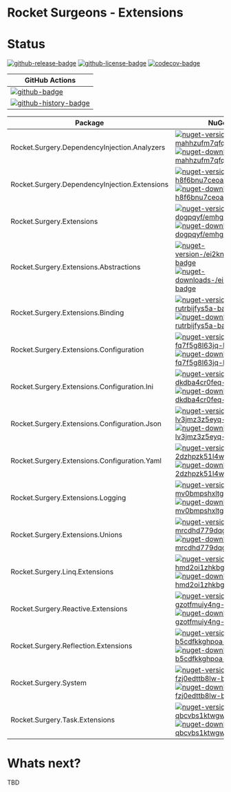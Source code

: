 # Rocket Surgeons - Extensions

# Status

<!-- badges -->
[![github-release-badge]][github-release]
[![github-license-badge]][github-license]
[![codecov-badge]][codecov]
<!-- badges -->

<!-- history badges -->
| GitHub Actions |
| -------------- |
| [![github-badge]][github] |
| [![github-history-badge]][github] |
<!-- history badges -->

<!-- nuget packages -->
| Package | NuGet |
| ------- | ----- |
| Rocket.Surgery.DependencyInjection.Analyzers | [![nuget-version-mahhzufm7qfq-badge]![nuget-downloads-mahhzufm7qfq-badge]][nuget-mahhzufm7qfq] |
| Rocket.Surgery.DependencyInjection.Extensions | [![nuget-version-h8f6bnu7ceoa-badge]![nuget-downloads-h8f6bnu7ceoa-badge]][nuget-h8f6bnu7ceoa] |
| Rocket.Surgery.Extensions | [![nuget-version-dogpqyf/emhg-badge]![nuget-downloads-dogpqyf/emhg-badge]][nuget-dogpqyf/emhg] |
| Rocket.Surgery.Extensions.Abstractions | [![nuget-version-/ei2knddlveg-badge]![nuget-downloads-/ei2knddlveg-badge]][nuget-/ei2knddlveg] |
| Rocket.Surgery.Extensions.Binding | [![nuget-version-rutrbijfys5a-badge]![nuget-downloads-rutrbijfys5a-badge]][nuget-rutrbijfys5a] |
| Rocket.Surgery.Extensions.Configuration | [![nuget-version-fq7f5g8l63jq-badge]![nuget-downloads-fq7f5g8l63jq-badge]][nuget-fq7f5g8l63jq] |
| Rocket.Surgery.Extensions.Configuration.Ini | [![nuget-version-dkdba4cr0feq-badge]![nuget-downloads-dkdba4cr0feq-badge]][nuget-dkdba4cr0feq] |
| Rocket.Surgery.Extensions.Configuration.Json | [![nuget-version-lv3jmz3z5eyq-badge]![nuget-downloads-lv3jmz3z5eyq-badge]][nuget-lv3jmz3z5eyq] |
| Rocket.Surgery.Extensions.Configuration.Yaml | [![nuget-version-2dzhpzk51l4w-badge]![nuget-downloads-2dzhpzk51l4w-badge]][nuget-2dzhpzk51l4w] |
| Rocket.Surgery.Extensions.Logging | [![nuget-version-mv0bmpshxltg-badge]![nuget-downloads-mv0bmpshxltg-badge]][nuget-mv0bmpshxltg] |
| Rocket.Surgery.Extensions.Unions | [![nuget-version-mrcdhd779dqg-badge]![nuget-downloads-mrcdhd779dqg-badge]][nuget-mrcdhd779dqg] |
| Rocket.Surgery.Linq.Extensions | [![nuget-version-hmd2oi1zhkbg-badge]![nuget-downloads-hmd2oi1zhkbg-badge]][nuget-hmd2oi1zhkbg] |
| Rocket.Surgery.Reactive.Extensions | [![nuget-version-gzotfmuiy4ng-badge]![nuget-downloads-gzotfmuiy4ng-badge]][nuget-gzotfmuiy4ng] |
| Rocket.Surgery.Reflection.Extensions | [![nuget-version-b5cdfkkghpoa-badge]![nuget-downloads-b5cdfkkghpoa-badge]][nuget-b5cdfkkghpoa] |
| Rocket.Surgery.System | [![nuget-version-fzj0edttb8lw-badge]![nuget-downloads-fzj0edttb8lw-badge]][nuget-fzj0edttb8lw] |
| Rocket.Surgery.Task.Extensions | [![nuget-version-qbcvbs1ktwgw-badge]![nuget-downloads-qbcvbs1ktwgw-badge]][nuget-qbcvbs1ktwgw] |
<!-- nuget packages -->

# Whats next?

TBD

<!-- generated references -->
[github-release]: https://github.com/RocketSurgeonsGuild/Extensions/releases/latest
[github-release-badge]: https://img.shields.io/github/release/RocketSurgeonsGuild/Extensions.svg?logo=github&style=flat "Latest Release"
[github-license]: https://github.com/RocketSurgeonsGuild/Extensions/blob/master/LICENSE
[github-license-badge]: https://img.shields.io/github/license/RocketSurgeonsGuild/Extensions.svg?style=flat "License"
[codecov]: https://codecov.io/gh/RocketSurgeonsGuild/Extensions
[codecov-badge]: https://img.shields.io/codecov/c/github/RocketSurgeonsGuild/Extensions.svg?color=E03997&label=codecov&logo=codecov&logoColor=E03997&style=flat "Code Coverage"
[github]: https://github.com/RocketSurgeonsGuild/Extensions/actions?query=workflow%3Aci
[github-badge]: https://img.shields.io/github/workflow/status/RocketSurgeonsGuild/Extensions/ci.svg?label=github&logo=github&color=b845fc&logoColor=b845fc&style=flat "GitHub Actions Status"
[github-history-badge]: https://buildstats.info/github/chart/RocketSurgeonsGuild/Extensions?includeBuildsFromPullRequest=false "GitHub Actions History"
[nuget-mahhzufm7qfq]: https://www.nuget.org/packages/Rocket.Surgery.DependencyInjection.Analyzers/
[nuget-version-mahhzufm7qfq-badge]: https://img.shields.io/nuget/v/Rocket.Surgery.DependencyInjection.Analyzers.svg?color=004880&logo=nuget&style=flat-square "NuGet Version"
[nuget-downloads-mahhzufm7qfq-badge]: https://img.shields.io/nuget/dt/Rocket.Surgery.DependencyInjection.Analyzers.svg?color=004880&logo=nuget&style=flat-square "NuGet Downloads"
[nuget-h8f6bnu7ceoa]: https://www.nuget.org/packages/Rocket.Surgery.DependencyInjection.Extensions/
[nuget-version-h8f6bnu7ceoa-badge]: https://img.shields.io/nuget/v/Rocket.Surgery.DependencyInjection.Extensions.svg?color=004880&logo=nuget&style=flat-square "NuGet Version"
[nuget-downloads-h8f6bnu7ceoa-badge]: https://img.shields.io/nuget/dt/Rocket.Surgery.DependencyInjection.Extensions.svg?color=004880&logo=nuget&style=flat-square "NuGet Downloads"
[nuget-dogpqyf/emhg]: https://www.nuget.org/packages/Rocket.Surgery.Extensions/
[nuget-version-dogpqyf/emhg-badge]: https://img.shields.io/nuget/v/Rocket.Surgery.Extensions.svg?color=004880&logo=nuget&style=flat-square "NuGet Version"
[nuget-downloads-dogpqyf/emhg-badge]: https://img.shields.io/nuget/dt/Rocket.Surgery.Extensions.svg?color=004880&logo=nuget&style=flat-square "NuGet Downloads"
[nuget-/ei2knddlveg]: https://www.nuget.org/packages/Rocket.Surgery.Extensions.Abstractions/
[nuget-version-/ei2knddlveg-badge]: https://img.shields.io/nuget/v/Rocket.Surgery.Extensions.Abstractions.svg?color=004880&logo=nuget&style=flat-square "NuGet Version"
[nuget-downloads-/ei2knddlveg-badge]: https://img.shields.io/nuget/dt/Rocket.Surgery.Extensions.Abstractions.svg?color=004880&logo=nuget&style=flat-square "NuGet Downloads"
[nuget-rutrbijfys5a]: https://www.nuget.org/packages/Rocket.Surgery.Extensions.Binding/
[nuget-version-rutrbijfys5a-badge]: https://img.shields.io/nuget/v/Rocket.Surgery.Extensions.Binding.svg?color=004880&logo=nuget&style=flat-square "NuGet Version"
[nuget-downloads-rutrbijfys5a-badge]: https://img.shields.io/nuget/dt/Rocket.Surgery.Extensions.Binding.svg?color=004880&logo=nuget&style=flat-square "NuGet Downloads"
[nuget-fq7f5g8l63jq]: https://www.nuget.org/packages/Rocket.Surgery.Extensions.Configuration/
[nuget-version-fq7f5g8l63jq-badge]: https://img.shields.io/nuget/v/Rocket.Surgery.Extensions.Configuration.svg?color=004880&logo=nuget&style=flat-square "NuGet Version"
[nuget-downloads-fq7f5g8l63jq-badge]: https://img.shields.io/nuget/dt/Rocket.Surgery.Extensions.Configuration.svg?color=004880&logo=nuget&style=flat-square "NuGet Downloads"
[nuget-dkdba4cr0feq]: https://www.nuget.org/packages/Rocket.Surgery.Extensions.Configuration.Ini/
[nuget-version-dkdba4cr0feq-badge]: https://img.shields.io/nuget/v/Rocket.Surgery.Extensions.Configuration.Ini.svg?color=004880&logo=nuget&style=flat-square "NuGet Version"
[nuget-downloads-dkdba4cr0feq-badge]: https://img.shields.io/nuget/dt/Rocket.Surgery.Extensions.Configuration.Ini.svg?color=004880&logo=nuget&style=flat-square "NuGet Downloads"
[nuget-lv3jmz3z5eyq]: https://www.nuget.org/packages/Rocket.Surgery.Extensions.Configuration.Json/
[nuget-version-lv3jmz3z5eyq-badge]: https://img.shields.io/nuget/v/Rocket.Surgery.Extensions.Configuration.Json.svg?color=004880&logo=nuget&style=flat-square "NuGet Version"
[nuget-downloads-lv3jmz3z5eyq-badge]: https://img.shields.io/nuget/dt/Rocket.Surgery.Extensions.Configuration.Json.svg?color=004880&logo=nuget&style=flat-square "NuGet Downloads"
[nuget-2dzhpzk51l4w]: https://www.nuget.org/packages/Rocket.Surgery.Extensions.Configuration.Yaml/
[nuget-version-2dzhpzk51l4w-badge]: https://img.shields.io/nuget/v/Rocket.Surgery.Extensions.Configuration.Yaml.svg?color=004880&logo=nuget&style=flat-square "NuGet Version"
[nuget-downloads-2dzhpzk51l4w-badge]: https://img.shields.io/nuget/dt/Rocket.Surgery.Extensions.Configuration.Yaml.svg?color=004880&logo=nuget&style=flat-square "NuGet Downloads"
[nuget-mv0bmpshxltg]: https://www.nuget.org/packages/Rocket.Surgery.Extensions.Logging/
[nuget-version-mv0bmpshxltg-badge]: https://img.shields.io/nuget/v/Rocket.Surgery.Extensions.Logging.svg?color=004880&logo=nuget&style=flat-square "NuGet Version"
[nuget-downloads-mv0bmpshxltg-badge]: https://img.shields.io/nuget/dt/Rocket.Surgery.Extensions.Logging.svg?color=004880&logo=nuget&style=flat-square "NuGet Downloads"
[nuget-mrcdhd779dqg]: https://www.nuget.org/packages/Rocket.Surgery.Extensions.Unions/
[nuget-version-mrcdhd779dqg-badge]: https://img.shields.io/nuget/v/Rocket.Surgery.Extensions.Unions.svg?color=004880&logo=nuget&style=flat-square "NuGet Version"
[nuget-downloads-mrcdhd779dqg-badge]: https://img.shields.io/nuget/dt/Rocket.Surgery.Extensions.Unions.svg?color=004880&logo=nuget&style=flat-square "NuGet Downloads"
[nuget-hmd2oi1zhkbg]: https://www.nuget.org/packages/Rocket.Surgery.Linq.Extensions/
[nuget-version-hmd2oi1zhkbg-badge]: https://img.shields.io/nuget/v/Rocket.Surgery.Linq.Extensions.svg?color=004880&logo=nuget&style=flat-square "NuGet Version"
[nuget-downloads-hmd2oi1zhkbg-badge]: https://img.shields.io/nuget/dt/Rocket.Surgery.Linq.Extensions.svg?color=004880&logo=nuget&style=flat-square "NuGet Downloads"
[nuget-gzotfmuiy4ng]: https://www.nuget.org/packages/Rocket.Surgery.Reactive.Extensions/
[nuget-version-gzotfmuiy4ng-badge]: https://img.shields.io/nuget/v/Rocket.Surgery.Reactive.Extensions.svg?color=004880&logo=nuget&style=flat-square "NuGet Version"
[nuget-downloads-gzotfmuiy4ng-badge]: https://img.shields.io/nuget/dt/Rocket.Surgery.Reactive.Extensions.svg?color=004880&logo=nuget&style=flat-square "NuGet Downloads"
[nuget-b5cdfkkghpoa]: https://www.nuget.org/packages/Rocket.Surgery.Reflection.Extensions/
[nuget-version-b5cdfkkghpoa-badge]: https://img.shields.io/nuget/v/Rocket.Surgery.Reflection.Extensions.svg?color=004880&logo=nuget&style=flat-square "NuGet Version"
[nuget-downloads-b5cdfkkghpoa-badge]: https://img.shields.io/nuget/dt/Rocket.Surgery.Reflection.Extensions.svg?color=004880&logo=nuget&style=flat-square "NuGet Downloads"
[nuget-fzj0edttb8lw]: https://www.nuget.org/packages/Rocket.Surgery.System/
[nuget-version-fzj0edttb8lw-badge]: https://img.shields.io/nuget/v/Rocket.Surgery.System.svg?color=004880&logo=nuget&style=flat-square "NuGet Version"
[nuget-downloads-fzj0edttb8lw-badge]: https://img.shields.io/nuget/dt/Rocket.Surgery.System.svg?color=004880&logo=nuget&style=flat-square "NuGet Downloads"
[nuget-qbcvbs1ktwgw]: https://www.nuget.org/packages/Rocket.Surgery.Task.Extensions/
[nuget-version-qbcvbs1ktwgw-badge]: https://img.shields.io/nuget/v/Rocket.Surgery.Task.Extensions.svg?color=004880&logo=nuget&style=flat-square "NuGet Version"
[nuget-downloads-qbcvbs1ktwgw-badge]: https://img.shields.io/nuget/dt/Rocket.Surgery.Task.Extensions.svg?color=004880&logo=nuget&style=flat-square "NuGet Downloads"
<!-- generated references -->

<!-- nuke-data
github:
  owner: RocketSurgeonsGuild
  repository: Extensions
-->
